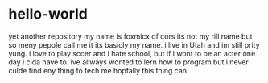 # hello-world
yet another repository 
my name is foxmicx of cors its not my rill name but so meny pepole call me it its basicly my name. i live in Utah and im still prity yung. i love to play sccer and i hate school, but if i wont to be an acter one day i cida have to. ive allways wonted to lern how to program but i never culde find eny thing to tech me hopfally this thing can.
